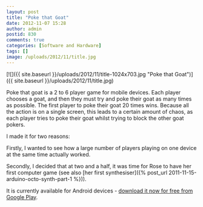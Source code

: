 ```yaml
---
layout: post
title: "Poke that Goat"
date: 2012-11-07 15:28
author: admin
postid: 830
comments: true
categories: [Software and Hardware]
tags: []
image: /uploads/2012/11/title.jpg
---
```

[![]({{ site.baseurl }}/uploads/2012/11/title-1024x703.jpg "Poke that Goat")]({{ site.baseurl }}/uploads/2012/11/title.jpg)

Poke that goat is a 2 to 6 player game for mobile devices. Each player chooses a goat, and then they must try and poke their goat as many times as possible. The first player to poke their goat 20 times wins. Because all the action is on a single screen, this leads to a certain amount of chaos, as each player tries to poke their goat whilst trying to block the other goat pokers.

I made it for two reasons: 

Firstly, I wanted to see how a large number of players playing on one device at the same time actually worked. 

Secondly, I decided that at two and a half, it was time for Rose to have her first computer game (see also [her first synthesiser]({% post_url 2011-11-15-arduino-octo-synth-part-1 %})).  

It is currently available for Android devices - [download it now for free from Google Play](https://play.google.com/store/apps/details?id=com.joemarshall.pokethatgoat "Poke that Goat").

